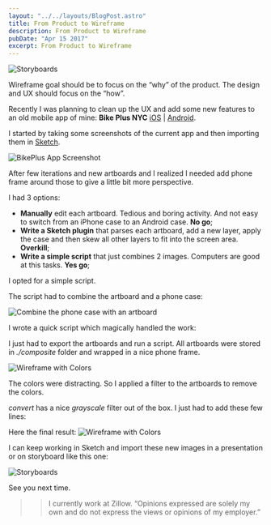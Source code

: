 ```yaml
---
layout: "../../layouts/BlogPost.astro"
title: From Product to Wireframe
description: From Product to Wireframe
pubDate: "Apr 15 2017"
excerpt: From Product to Wireframe
---
```


![Storyboards](/Storyboard.png)

Wireframe goal should be to focus on the “why” of the product. The design and UX should focus on the “how”.

Recently I was planning to clean up the UX and add some new features to an old mobile app of mine: **Bike Plus NYC** [iOS](https://itunes.apple.com/us/app/bike-plus-nyc/id881296492)
| [Android](https://play.google.com/store/apps/details?id=com.fabriziogiordano.bikeplusnyc&hl=en).

I started by taking some screenshots of the current app and then importing them in [Sketch](https://twitter.com/sketchapp).

![BikePlus App Screenshot](/bike_plus_app_screenshot.png)

After few iterations and new artboards and I realized I needed add phone frame around those to give a little bit more perspective.

I had 3 options:

- **Manually** edit each artboard. Tedious and boring activity. And not easy to switch from an iPhone case to an Android case. **No go**;
- **Write a Sketch plugin** that parses each artboard, add a new layer, apply the case and then skew all other layers to fit into the screen area. **Overkill**;
- **Write a simple script** that just combines 2 images. Computers are good at this tasks. **Yes go**;

I opted for a simple script.

The script had to combine the artboard and a phone case:

![Combine the phone case with an artboard](/wireframe_2_images.png)

I wrote a quick script which magically handled the work:

<script src="https://gist.github.com/fabriziogiordano/2409dc6decf700199054.js"></script>

I just had to export the artboards and run a script.
All artboards were stored in *./composite* folder and wrapped in a nice phone frame.

![Wireframe with Colors](/wireframe_colors.png)

The colors were distracting. So I applied a filter to the artboards to remove the colors.

_convert_ has a nice _grayscale_ filter out of the box. I just had to add these few lines:

<script src="https://gist.github.com/fabriziogiordano/faa07708099efbe678e3.js"></script>

Here the final result:
![Wireframe with Colors](/wireframe_gray.png)

I can keep working in Sketch and import these new images in a presentation or on storyboard like this one:

![Storyboards](/Storyboard.png)

See you next time.

> > I currently work at Zillow. “Opinions expressed are solely my own and do not express the views or opinions of my employer.”
